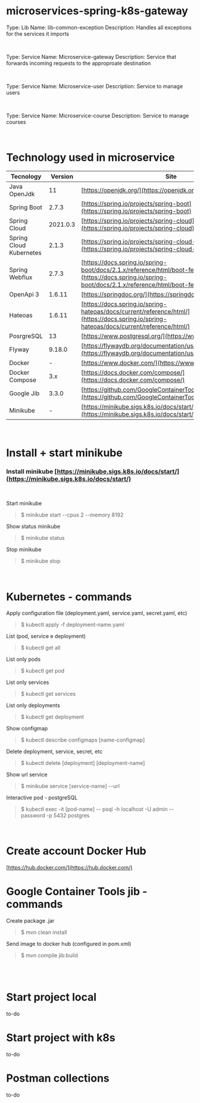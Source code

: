 
# microservices-spring-k8s-gateway

Type: Lib
Name: lib-common-exception
Description: Handles all exceptions for the services it imports

<br/>

Type: Service
Name: Microservice-gateway
Description: Service that forwards incoming requests to the approproate destination

<br/>

Type: Service
Name: Microservice-user
Description: Service to manage users

<br/>

Type: Service
Name: Microservice-course
Description: Service to manage courses

<br/>

# Technology used in microservice

| Tecnology | Version | Site |
|--- |--- |--- |
| Java OpenJdk | 11      | [https://openjdk.org/](https://openjdk.org/)                                      |
| Spring Boot  | 2.7.3   | [https://spring.io/projects/spring-boot](https://spring.io/projects/spring-boot)  |
| Spring Cloud | 2021.0.3| [https://spring.io/projects/spring-cloud](https://spring.io/projects/spring-cloud)|
| Spring Cloud Kubernetes| 2.1.3|[https://spring.io/projects/spring-cloud-kubernetes](https://spring.io/projects/spring-cloud-kubernetes)|
| Spring Webflux | 2.7.3 | [https://docs.spring.io/spring-boot/docs/2.1.x/reference/html/boot-features-testing.html](https://docs.spring.io/spring-boot/docs/2.1.x/reference/html/boot-features-testing.html)|
| OpenApi 3| 1.6.11| [https://springdoc.org/](https://springdoc.org/)|
| Hateoas| 1.6.11| [https://docs.spring.io/spring-hateoas/docs/current/reference/html/](https://docs.spring.io/spring-hateoas/docs/current/reference/html/)|
| PosrgreSQL| 13 | [https://www.postgresql.org/](https://www.postgresql.org/)|
| Flyway| 9.18.0| [https://flywaydb.org/documentation/usage/plugins/springboot](https://flywaydb.org/documentation/usage/plugins/springboot)|
| Docker | - | [https://www.docker.com/](https://www.docker.com/)|
| Docker Compose| 3.x | [https://docs.docker.com/compose/](https://docs.docker.com/compose/)|
| Google Jib|3.3.0 | [https://github.com/GoogleContainerTools/jib](https://github.com/GoogleContainerTools/jib)|
|Minikube |- |[https://minikube.sigs.k8s.io/docs/start/](https://minikube.sigs.k8s.io/docs/start/)|

<br/>

# Install + start minikube

### Install minikube [https://minikube.sigs.k8s.io/docs/start/](https://minikube.sigs.k8s.io/docs/start/)
<br/>

Start minikube
> $ minikube start --cpus 2 --memory 8192

Show status minikube
> $ minikube status

Stop minikube
> $ minikube stop

<br/>

# Kubernetes - commands

Apply configuration file (deployment.yaml, service.yaml, secret.yaml, etc)
> $ kubectl apply -f deployment-name.yaml

List (pod, service e deployment)
> $ kubectl get all

List only pods
> $ kubectl get pod

List only services
> $ kubectl get services

List only deployments
> $ kubectl get deployment

Show configmap
> $ kubectl describe configmaps [name-configmap]

Delete deployment, service, secret, etc 
> $ kubectl delete [deployment] [deployment-name]
 
Show url service
> $ minikube service [service-name] --url

Interactive pod - postgreSQL
> $ kubectl exec -it [pod-name] --  psql -h localhost -U admin --password -p 5432 postgres

<br/>

# Create account Docker Hub
[https://hub.docker.com/](https://hub.docker.com/)
<br/>

# Google Container Tools jib - commands

Create package .jar
> $ mvn clean install

Send image to docker hub (configured in pom.xml)
> $ mvn compile jib:build

<br/><br/>
# Start project local
to-do

# Start project with k8s
to-do

# Postman collections
to-do
